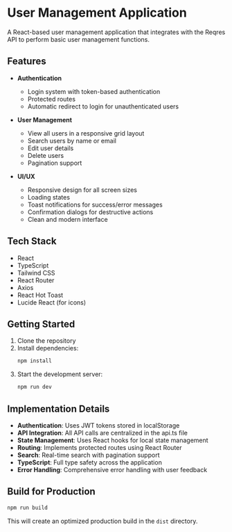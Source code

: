 # User Management Application

A React-based user management application that integrates with the Reqres API to perform basic user management functions.

## Features

- **Authentication**
  - Login system with token-based authentication
  - Protected routes
  - Automatic redirect to login for unauthenticated users

- **User Management**
  - View all users in a responsive grid layout
  - Search users by name or email
  - Edit user details
  - Delete users
  - Pagination support

- **UI/UX**
  - Responsive design for all screen sizes
  - Loading states
  - Toast notifications for success/error messages
  - Confirmation dialogs for destructive actions
  - Clean and modern interface

## Tech Stack

- React
- TypeScript
- Tailwind CSS
- React Router
- Axios
- React Hot Toast
- Lucide React (for icons)

## Getting Started

1. Clone the repository
2. Install dependencies:
   ```bash
   npm install
   ```
3. Start the development server:
   ```bash
   npm run dev
   ```



## Implementation Details

- **Authentication**: Uses JWT tokens stored in localStorage
- **API Integration**: All API calls are centralized in the api.ts file
- **State Management**: Uses React hooks for local state management
- **Routing**: Implements protected routes using React Router
- **Search**: Real-time search with pagination support
- **TypeScript**: Full type safety across the application
- **Error Handling**: Comprehensive error handling with user feedback

## Build for Production

```bash
npm run build
```

This will create an optimized production build in the `dist` directory.
